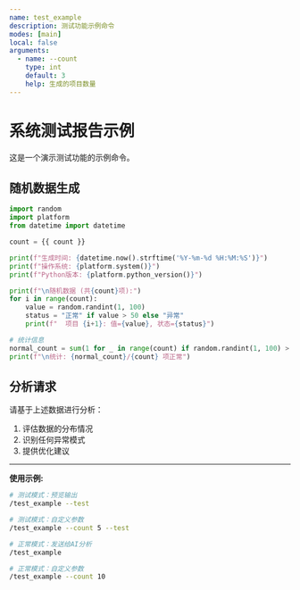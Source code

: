 ```yaml
---
name: test_example
description: 测试功能示例命令
modes: [main]
local: false
arguments:
  - name: --count
    type: int
    default: 3
    help: 生成的项目数量
---
```


# 系统测试报告示例

这是一个演示测试功能的示例命令。

## 随机数据生成

````python
import random
import platform
from datetime import datetime

count = {{ count }}

print(f"生成时间: {datetime.now().strftime('%Y-%m-%d %H:%M:%S')}")
print(f"操作系统: {platform.system()}")
print(f"Python版本: {platform.python_version()}")

print(f"\n随机数据 (共{count}项):")
for i in range(count):
    value = random.randint(1, 100)
    status = "正常" if value > 50 else "异常"
    print(f"  项目 {i+1}: 值={value}, 状态={status}")

# 统计信息
normal_count = sum(1 for _ in range(count) if random.randint(1, 100) > 50)
print(f"\n统计: {normal_count}/{count} 项正常")
````

## 分析请求

请基于上述数据进行分析：
1. 评估数据的分布情况
2. 识别任何异常模式
3. 提供优化建议

---

**使用示例:**
```bash
# 测试模式：预览输出
/test_example --test

# 测试模式：自定义参数
/test_example --count 5 --test

# 正常模式：发送给AI分析
/test_example

# 正常模式：自定义参数
/test_example --count 10
```